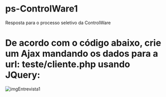 # ps-ControlWare1

Resposta para o processo seletivo da ControlWare 

# De acordo com o código abaixo, crie um Ajax mandando os dados para a url: teste/cliente.php usando JQuery:

![imgEntrevista1](https://user-images.githubusercontent.com/47600437/187732329-46943af3-7dc7-48c6-8e50-5832cd618406.png)
